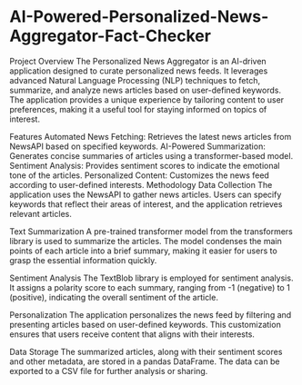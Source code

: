 # AI-Powered-Personalized-News-Aggregator-Fact-Checker
Project Overview
The Personalized News Aggregator is an AI-driven application designed to curate personalized news feeds. It leverages advanced Natural Language Processing (NLP) techniques to fetch, summarize, and analyze news articles based on user-defined keywords. The application provides a unique experience by tailoring content to user preferences, making it a useful tool for staying informed on topics of interest.

Features
Automated News Fetching: Retrieves the latest news articles from NewsAPI based on specified keywords.
AI-Powered Summarization: Generates concise summaries of articles using a transformer-based model.
Sentiment Analysis: Provides sentiment scores to indicate the emotional tone of the articles.
Personalized Content: Customizes the news feed according to user-defined interests.
Methodology
Data Collection
The application uses the NewsAPI to gather news articles. Users can specify keywords that reflect their areas of interest, and the application retrieves relevant articles.

Text Summarization
A pre-trained transformer model from the transformers library is used to summarize the articles. The model condenses the main points of each article into a brief summary, making it easier for users to grasp the essential information quickly.

Sentiment Analysis
The TextBlob library is employed for sentiment analysis. It assigns a polarity score to each summary, ranging from -1 (negative) to 1 (positive), indicating the overall sentiment of the article.

Personalization
The application personalizes the news feed by filtering and presenting articles based on user-defined keywords. This customization ensures that users receive content that aligns with their interests.

Data Storage
The summarized articles, along with their sentiment scores and other metadata, are stored in a pandas DataFrame. The data can be exported to a CSV file for further analysis or sharing.
